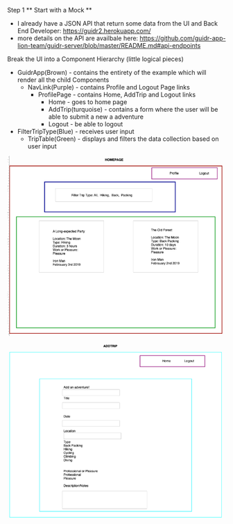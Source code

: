 Step 1 ** Start with a Mock **
- I already have a JSON API that return some data from the UI and Back End Developer: https://guidr2.herokuapp.com/
- more details on the API are availbale here: https://github.com/guidr-app-lion-team/guidr-server/blob/master/README.md#api-endpoints

Break the UI into a Component Hierarchy (little logical pieces)
- GuidrApp(Brown) - contains the entirety of the example which will render all the child Components
    -  NavLink(Purple) - contains Profile and Logout Page links
        - ProfilePage - contains Home, AddTrip and Logout links
            - Home - goes to home page
            - AddTrip(turquoise) - contains a form where the user will be able to submit a new a adventure
            - Logout - be able to logout
- FilterTripType(Blue) - receives user input
    - TripTable(Green) - displays and filters the data collection based on user input


![Breakdown of GuidrApp homepage](https://github.com/novinary/guidr-app/blob/novina-pun/guidr/pseudocode/day1/Homepage.png)

![Breakdown of GuidrApp addtrip page](https://github.com/novinary/guidr-app/blob/novina-pun/guidr/pseudocode/day1/Addtrip.png)

